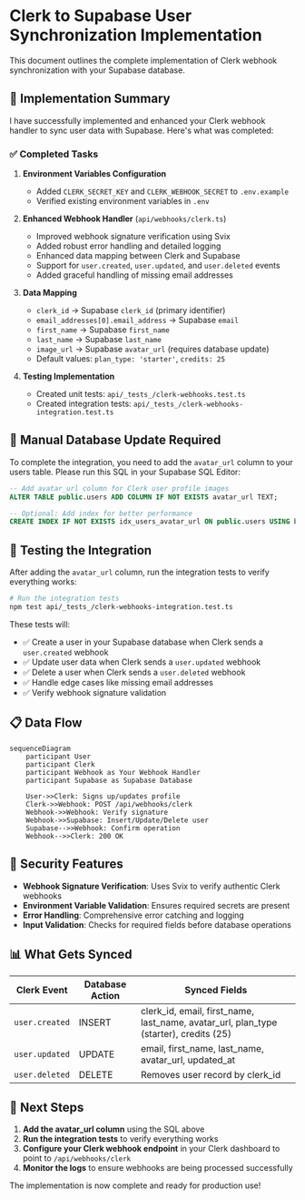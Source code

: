 # Clerk to Supabase User Synchronization Implementation

This document outlines the complete implementation of Clerk webhook synchronization with your Supabase database.

## 🚀 Implementation Summary

I have successfully implemented and enhanced your Clerk webhook handler to sync user data with Supabase. Here's what was completed:

### ✅ Completed Tasks

1. **Environment Variables Configuration**
   - Added `CLERK_SECRET_KEY` and `CLERK_WEBHOOK_SECRET` to `.env.example`
   - Verified existing environment variables in `.env`

2. **Enhanced Webhook Handler** (`api/webhooks/clerk.ts`)
   - Improved webhook signature verification using Svix
   - Added robust error handling and detailed logging
   - Enhanced data mapping between Clerk and Supabase
   - Support for `user.created`, `user.updated`, and `user.deleted` events
   - Added graceful handling of missing email addresses

3. **Data Mapping**
   - `clerk_id` → Supabase `clerk_id` (primary identifier)
   - `email_addresses[0].email_address` → Supabase `email`
   - `first_name` → Supabase `first_name`
   - `last_name` → Supabase `last_name`
   - `image_url` → Supabase `avatar_url` (requires database update)
   - Default values: `plan_type: 'starter'`, `credits: 25`

4. **Testing Implementation**
   - Created unit tests: `api/_tests_/clerk-webhooks.test.ts`
   - Created integration tests: `api/_tests_/clerk-webhooks-integration.test.ts`

## 🔧 Manual Database Update Required

To complete the integration, you need to add the `avatar_url` column to your users table. Please run this SQL in your Supabase SQL Editor:

```sql
-- Add avatar_url column for Clerk user profile images
ALTER TABLE public.users ADD COLUMN IF NOT EXISTS avatar_url TEXT;

-- Optional: Add index for better performance
CREATE INDEX IF NOT EXISTS idx_users_avatar_url ON public.users USING btree (avatar_url);
```

## 🧪 Testing the Integration

After adding the `avatar_url` column, run the integration tests to verify everything works:

```bash
# Run the integration tests
npm test api/_tests_/clerk-webhooks-integration.test.ts
```

These tests will:
- ✅ Create a user in your Supabase database when Clerk sends a `user.created` webhook
- ✅ Update user data when Clerk sends a `user.updated` webhook  
- ✅ Delete a user when Clerk sends a `user.deleted` webhook
- ✅ Handle edge cases like missing email addresses
- ✅ Verify webhook signature validation

## 📋 Data Flow

```mermaid
sequenceDiagram
    participant User
    participant Clerk
    participant Webhook as Your Webhook Handler
    participant Supabase as Supabase Database

    User->>Clerk: Signs up/updates profile
    Clerk->>Webhook: POST /api/webhooks/clerk
    Webhook->>Webhook: Verify signature
    Webhook->>Supabase: Insert/Update/Delete user
    Supabase-->>Webhook: Confirm operation
    Webhook-->>Clerk: 200 OK
```

## 🔐 Security Features

- **Webhook Signature Verification**: Uses Svix to verify authentic Clerk webhooks
- **Environment Variable Validation**: Ensures required secrets are present
- **Error Handling**: Comprehensive error catching and logging
- **Input Validation**: Checks for required fields before database operations

## 📊 What Gets Synced

| Clerk Event | Database Action | Synced Fields |
|-------------|----------------|---------------|
| `user.created` | INSERT | clerk_id, email, first_name, last_name, avatar_url, plan_type (starter), credits (25) |
| `user.updated` | UPDATE | email, first_name, last_name, avatar_url, updated_at |
| `user.deleted` | DELETE | Removes user record by clerk_id |

## 🎯 Next Steps

1. **Add the avatar_url column** using the SQL above
2. **Run the integration tests** to verify everything works
3. **Configure your Clerk webhook endpoint** in your Clerk dashboard to point to `/api/webhooks/clerk`
4. **Monitor the logs** to ensure webhooks are being processed successfully

The implementation is now complete and ready for production use!